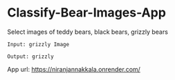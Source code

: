 # Classify-Bear-Images-App

Select images of teddy bears, black bears, grizzly bears

    Input: grizzly Image

    Output: grizzly

App url: https://niranjannakkala.onrender.com/

